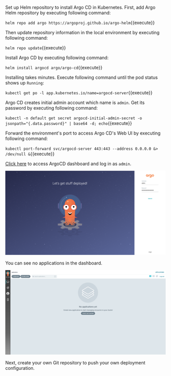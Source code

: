 Set up Helm repository to install Argo CD in Kubernetes.
First, add Argo Helm repository by executing following command:

`helm repo add argo https://argoproj.github.io/argo-helm`{{execute}}

Then update repository information in the local environment by executing following command:

`helm repo update`{{execute}}

Install Argo CD by executing following command:

`helm install argocd argo/argo-cd`{{execute}}

Installing takes minutes.
Execute following command until the pod status shows up `Running`:

`kubectl get po -l app.kubernetes.io/name=argocd-server`{{execute}}

Argo CD creates initial admin account which name is `admin`.
Get its password by executing following command:

`kubectl -n default get secret argocd-initial-admin-secret -o jsonpath="{.data.password}" | base64 -d; echo`{{execute}}

Forward the environment's port to access Argo CD's Web UI by executing following command:

`kubectl port-forward svc/argocd-server 443:443 --address 0.0.0.0 &> /dev/null &`{{execute}}

[Click here]({{TRAFFIC_HOST1_443}}) to access ArgoCD dashboard and log in as `admin`.

![Argo CD Login Page](argocd_login.png)

You can see no applications in the dashboard.

![Argo CD Applications](argocd_applications.png)

Next, create your own Git repository to push your own deployment configuration.

